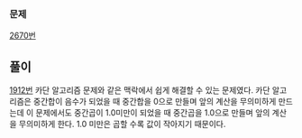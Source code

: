 ### 문제
[2670번](https://www.acmicpc.net/problem/2670)

## 풀이

[1912번](https://www.acmicpc.net/problem/1912) 카단 알고리즘 문제와 같은 맥락에서 쉽게 해결할 수 있는 문제였다. 카단 알고리즘은 중간합이 음수가 되었을 때 중간합을 0으로 만들며 앞의 계산을 무의미하게 만드는데 이 문제에서도 중간곱이 1.0미만이 되었을 때 중간곱을 1.0으로 만들며 앞의 계산을 무의미하게 한다. 1.0 미만은 곱할 수록 값이 작아지기 때문이다.

